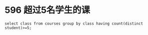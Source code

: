 # 596 超过5名学生的课

```mysql
select class from courses group by class having count(distinct student)>=5;
```
